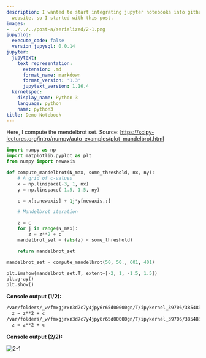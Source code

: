 ```yaml
---
description: I wanted to start integrating jupyter notebooks into github and this
  website, so I started with this post.
images:
- ../../../post-a/serialized/2-1.png
jupyblog:
  execute_code: false
  version_jupysql: 0.0.14
jupyter:
  jupytext:
    text_representation:
      extension: .md
      format_name: markdown
      format_version: '1.3'
      jupytext_version: 1.16.4
  kernelspec:
    display_name: Python 3
    language: python
    name: python3
title: Demo Notebook
---
```


Here, I compute the mendelbrot set. Source: https://scipy-lectures.org/intro/numpy/auto_examples/plot_mandelbrot.html 

```python
import numpy as np
import matplotlib.pyplot as plt
from numpy import newaxis

def compute_mandelbrot(N_max, some_threshold, nx, ny):
    # A grid of c-values
    x = np.linspace(-3, 1, nx)
    y = np.linspace(-1.5, 1.5, ny)

    c = x[:,newaxis] + 1j*y[newaxis,:]

    # Mandelbrot iteration

    z = c
    for j in range(N_max):
        z = z**2 + c
    mandelbrot_set = (abs(z) < some_threshold)

    return mandelbrot_set

mandelbrot_set = compute_mandelbrot(50, 50., 601, 401)

plt.imshow(mandelbrot_set.T, extent=[-2, 1, -1.5, 1.5])
plt.gray()
plt.show()
```

<!-- #region -->


**Console output (1/2):**

```txt
/var/folders/_w/fmxgjrxn3d7c7y4jpy6r65d00000gn/T/ipykernel_39706/3854838847.py:16: RuntimeWarning: overflow encountered in square
  z = z**2 + c
/var/folders/_w/fmxgjrxn3d7c7y4jpy6r65d00000gn/T/ipykernel_39706/3854838847.py:16: RuntimeWarning: invalid value encountered in square
  z = z**2 + c
```

**Console output (2/2):**

![2-1](../../../post-a/serialized/2-1.png)
<!-- #endregion -->
